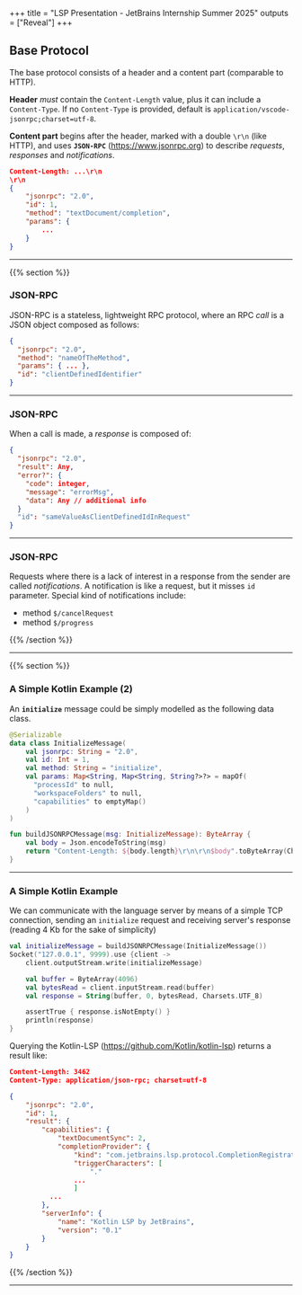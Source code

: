 +++
title = "LSP Presentation - JetBrains Internship Summer 2025"
outputs = ["Reveal"]
+++

## Base Protocol

The base protocol consists of a header and a content part (comparable to HTTP).

**Header** *must* contain the `Content-Length` value, plus it can include a `Content-Type`.
If no `Content-Type` is provided, default is `application/vscode-jsonrpc;charset=utf-8`.

**Content part** begins after the header, marked with a double `\r\n` (like HTTP), and uses **`JSON-RPC`** (https://www.jsonrpc.org)
to describe *requests*, *responses* and *notifications*.

```json
Content-Length: ...\r\n
\r\n
{
	"jsonrpc": "2.0",
	"id": 1,
	"method": "textDocument/completion",
	"params": {
		...
	}
}
```


---
{{% section %}}

### JSON-RPC

JSON-RPC is a stateless, lightweight RPC protocol, where an RPC *call* is a JSON object composed as follows:

```json
{
  "jsonrpc": "2.0",
  "method": "nameOfTheMethod",
  "params": { ... },
  "id": "clientDefinedIdentifier"
}
```

---

### JSON-RPC

When a call is made, a *response* is composed of:
```json
{
  "jsonrpc": "2.0",
  "result": Any,
  "error?": {
    "code": integer,
    "message": "errorMsg",
    "data": Any // additional info
  }
  "id": "sameValueAsClientDefinedIdInRequest"
}
```

---

### JSON-RPC

Requests where there is a lack of interest in a response from the sender are called *notifications*. A notification is like a request, but it misses `id` parameter. Special kind of notifications include:

- method `$/cancelRequest`
- method `$/progress`

{{% /section %}}

---

{{% section %}}

### A Simple Kotlin Example (2)

An **`initialize`** message could be simply modelled as the following data class.

```kotlin
@Serializable
data class InitializeMessage(
    val jsonrpc: String = "2.0",
    val id: Int = 1,
    val method: String = "initialize",
    val params: Map<String, Map<String, String?>?> = mapOf(
      "processId" to null,
      "workspaceFolders" to null,
      "capabilities" to emptyMap()
    )
)

fun buildJSONRPCMessage(msg: InitializeMessage): ByteArray {
    val body = Json.encodeToString(msg)
    return "Content-Length: ${body.length}\r\n\r\n$body".toByteArray(Charsets.UTF_8)
}
```

---

### A Simple Kotlin Example
We can communicate with the language server by means of a simple TCP connection, sending an `initialize` request and receiving server's response </br> (reading 4 Kb for the sake of simplicity)


```kotlin
val initializeMessage = buildJSONRPCMessage(InitializeMessage())
Socket("127.0.0.1", 9999).use {client ->
    client.outputStream.write(initializeMessage)

    val buffer = ByteArray(4096)
    val bytesRead = client.inputStream.read(buffer)
    val response = String(buffer, 0, bytesRead, Charsets.UTF_8)

    assertTrue { response.isNotEmpty() }
    println(response)
}
```

Querying the Kotlin-LSP (https://github.com/Kotlin/kotlin-lsp) returns a result like:

```json
Content-Length: 3462
Content-Type: application/json-rpc; charset=utf-8

{
    "jsonrpc": "2.0",
    "id": 1,
    "result": {
        "capabilities": {
            "textDocumentSync": 2,
            "completionProvider": {
                "kind": "com.jetbrains.lsp.protocol.CompletionRegistrationOptionsImpl",
                "triggerCharacters": [
                    "."
                ...
                ]
          ...
        },
        "serverInfo": {
            "name": "Kotlin LSP by JetBrains",
            "version": "0.1"
        }
    }
}
```


{{% /section %}}

---
